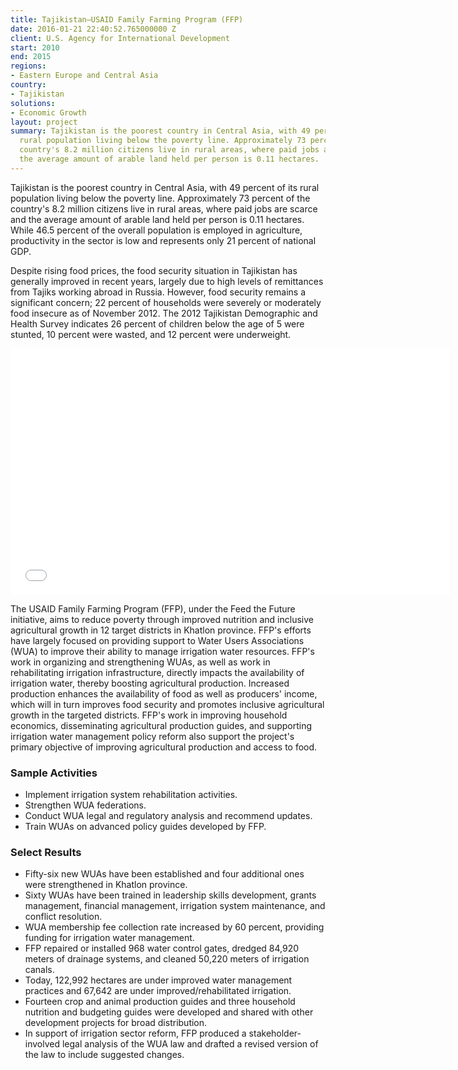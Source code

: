 ```yaml
---
title: Tajikistan—USAID Family Farming Program (FFP)
date: 2016-01-21 22:40:52.765000000 Z
client: U.S. Agency for International Development
start: 2010
end: 2015
regions:
- Eastern Europe and Central Asia
country:
- Tajikistan
solutions:
- Economic Growth
layout: project
summary: Tajikistan is the poorest country in Central Asia, with 49 percent of its
  rural population living below the poverty line. Approximately 73 percent of the
  country's 8.2 million citizens live in rural areas, where paid jobs are scarce and
  the average amount of arable land held per person is 0.11 hectares.
---
```


Tajikistan is the poorest country in Central Asia, with 49 percent of its rural population living below the poverty line. Approximately 73 percent of the country's 8.2 million citizens live in rural areas, where paid jobs are scarce and the average amount of arable land held per person is 0.11 hectares. While 46.5 percent of the overall population is employed in agriculture, productivity in the sector is low and represents only 21 percent of national GDP.

Despite rising food prices, the food security situation in Tajikistan has generally improved in recent years, largely due to high levels of remittances from Tajiks working abroad in Russia. However, food security remains a significant concern; 22 percent of households were severely or moderately food insecure as of November 2012. The 2012 Tajikistan Demographic and Health Survey indicates 26 percent of children below the age of 5 were stunted, 10 percent were wasted, and 12 percent were underweight.

<iframe allowfullscreen="" frameborder="0" height="394" mozallowfullscreen="" src="//player.vimeo.com/video/90795379" webkitallowfullscreen="" width="703"></iframe>

The USAID Family Farming Program (FFP), under the Feed the Future initiative, aims to reduce poverty through improved nutrition and inclusive agricultural growth in 12 target districts in Khatlon province. FFP's efforts have largely focused on providing support to Water Users Associations (WUA) to improve their ability to manage irrigation water resources. FFP's work in organizing and strengthening WUAs, as well as work in rehabilitating irrigation infrastructure, directly impacts the availability of irrigation water, thereby boosting agricultural production. Increased production enhances the availability of food as well as producers' income, which will in turn improves food security and promotes inclusive agricultural growth in the targeted districts. FFP's work in improving household economics, disseminating agricultural production guides, and supporting irrigation water management policy reform also support the project's primary objective of improving agricultural production and access to food.

###  Sample Activities

* Implement irrigation system rehabilitation activities.
* Strengthen WUA federations.
* Conduct WUA legal and regulatory analysis and recommend updates.
* Train WUAs on advanced policy guides developed by FFP.

###  Select Results

* Fifty-six new WUAs have been established and four additional ones were strengthened in Khatlon province.
* Sixty WUAs have been trained in leadership skills development, grants management, financial management, irrigation system maintenance, and conflict resolution.
* WUA membership fee collection rate increased by 60 percent, providing funding for irrigation water management.
* FFP repaired or installed 968 water control gates, dredged 84,920 meters of drainage systems, and cleaned 50,220 meters of irrigation canals.
* Today, 122,992 hectares are under improved water management practices and 67,642 are under improved/rehabilitated irrigation.
* Fourteen crop and animal production guides and three household nutrition and budgeting guides were developed and shared with other development projects for broad distribution.
* In support of irrigation sector reform, FFP produced a stakeholder-involved legal analysis of the WUA law and drafted a revised version of the law to include suggested changes.
